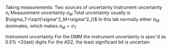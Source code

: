Taking measurements:
	Two sources of uncertainty
		Instrument uncertainty $\sigma_I$
		Measurement uncertainty $\sigma_M$
	Total uncertainty usually is $\sigma_T=\sqrt{\sigma^2_M+\sigma^2_I}$
	In this lab normally either $\sigma_M$ dominates, which makes $\sigma_M = \sigma_T$

Instrument uncertainty
	For the DMM the instrument uncertainty is spec'd as 0.5% +2(last) digits
	For the AD2, the least significant bit is uncertain

 